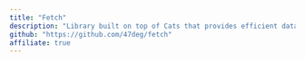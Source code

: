 ```yaml
---
title: "Fetch"
description: "Library built on top of Cats that provides efficient data access from heterogeneous dataurces"
github: "https://github.com/47deg/fetch"
affiliate: true
---
```

